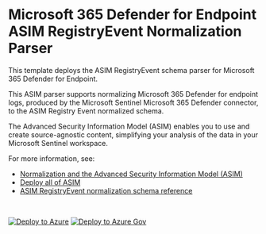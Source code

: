 # Microsoft 365 Defender for Endpoint ASIM RegistryEvent Normalization Parser

This template deploys the ASIM RegistryEvent schema parser for Microsoft 365 Defender for Endpoint.

This ASIM parser supports normalizing Microsoft 365 Defender for endpoint logs, produced by the Microsoft Sentinel Microsoft 365 Defender connector, to the ASIM Registry Event normalized schema.


The Advanced Security Information Model (ASIM) enables you to use and create source-agnostic content, simplifying your analysis of the data in your Microsoft Sentinel workspace.

For more information, see:

- [Normalization and the Advanced Security Information Model (ASIM)](https://aka.ms/AboutASIM)
- [Deploy all of ASIM](https://aka.ms/DeployASIM)
- [ASIM RegistryEvent normalization schema reference](https://aka.ms/ASimRegistryEventDoc)

<br>

[![Deploy to Azure](https://aka.ms/deploytoazurebutton)](https://portal.azure.com/#create/Microsoft.Template/uri/https%3A%2F%2Fraw.githubusercontent.com%2FAzure%2FAzure-Sentinel%2FRearrangement%2FAsimRegistry%2FParsers%2FASimRegistryEvent%2FARM%2FvimRegistryEventMicrosoft365D%2FvimRegistryEventMicrosoft365D.json) [![Deploy to Azure Gov](https://aka.ms/deploytoazuregovbutton)](https://portal.azure.us/#create/Microsoft.Template/uri/https%3A%2F%2Fraw.githubusercontent.com%2FAzure%2FAzure-Sentinel%2FRearrangement%2FAsimRegistry%2FParsers%2FASimRegistryEvent%2FARM%2FvimRegistryEventMicrosoft365D%2FvimRegistryEventMicrosoft365D.json)